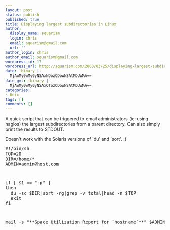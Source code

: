 ```yaml
---
layout: post
status: publish
published: true
title: Displaying largest subdirectories in Linux
author:
  display_name: squarism
  login: chris
  email: squarism@gmail.com
  url: ''
author_login: chris
author_email: squarism@gmail.com
wordpress_id: 17
wordpress_url: http://squarism.com/2003/03/25/displaying-largest-subdirectories-in-linux/
date: !binary |-
  MjAwMy0wMy0yNSAxNDozODowNSAtMDUwMA==
date_gmt: !binary |-
  MjAwMy0wMy0yNSAxOTozODowNSAtMDUwMA==
categories:
- Unix
tags: []
comments: []
---
```

<p>A quick script that can be triggered to email administrators (ie: using nagios) the largest subdirectories from a parent directory.  Can also simply print the results to STDOUT.</p>
<p>Doesn't work with the Solaris versions of `du' and `sort'.  :(</p>
<pre lang="bash">
#!/bin/sh
TOP=20
DIR=/home/*
ADMIN=admin@host.com</p>
<p>if [ $1 == "-p" ]
then
  du -sc $DIR|sort -rg|grep -v total|head -n $TOP
  exit
fi</p>
<p>mail -s "**Space Utilization Report for `hostname`**" $ADMIN
</pre></p>
